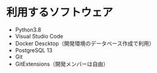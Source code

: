 # 利用するソフトウェア

* Python3.8
* Visual Studio Code
* Docker Descktop（開発環境のデータベース作成で利用）
* PostgreSQL 13
* Git
* GitExtensions（開発メンバーは自由）
